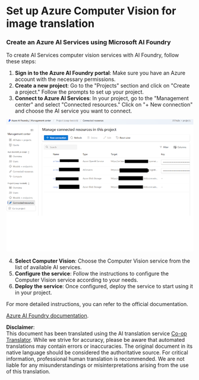 <!--
CO_OP_TRANSLATOR_METADATA:
{
  "original_hash": "51b853c8dadb14db587888d7d514f6fd",
  "translation_date": "2025-05-06T18:13:12+00:00",
  "source_file": "getting_started/set-up-resources/set-up-azure-computer-vision.md",
  "language_code": "en"
}
-->
# Set up Azure Computer Vision for image translation

### Create an Azure AI Services using Microsoft AI Foundry

To create AI Services computer vision services with AI Foundry, follow these steps:

1. **Sign in to the Azure AI Foundry portal**: Make sure you have an Azure account with the necessary permissions.
2. **Create a new project**: Go to the "Projects" section and click on "Create a project." Follow the prompts to set up your project.
3. **Connect to Azure AI Services**: In your project, go to the "Management center" and select "Connected resources." Click on "+ New connection" and choose the AI service you want to connect.

![Foundry-resources](../../../../imgs/foundry-resources.png)

4. **Select Computer Vision**: Choose the Computer Vision service from the list of available AI services.
5. **Configure the service**: Follow the instructions to configure the Computer Vision service according to your needs.
6. **Deploy the service**: Once configured, deploy the service to start using it in your project.

For more detailed instructions, you can refer to the official documentation. 

[Azure AI Foundry documentation](https://learn.microsoft.com/azure/ai-studio/ai-services/how-to/connect-ai-services).

**Disclaimer**:  
This document has been translated using the AI translation service [Co-op Translator](https://github.com/Azure/co-op-translator). While we strive for accuracy, please be aware that automated translations may contain errors or inaccuracies. The original document in its native language should be considered the authoritative source. For critical information, professional human translation is recommended. We are not liable for any misunderstandings or misinterpretations arising from the use of this translation.